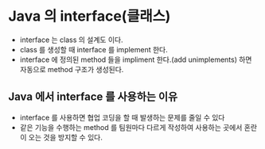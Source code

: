 # Java 의 interface(클래스)
* interface 는 class 의 설계도 이다.
* class 를 생성할 때 interface 를 implement 한다.
* interface 에 정의된 method 들을 impliment 한다.(add unimplements) 하면 자동으로 method 구조가 생성된다.

## Java 에서 interface 를 사용하는 이유
* interface 를 사용하면 협업 코딩을 할 때 발생하는 문제를 줄일 수 있다
* 같은 기능을 수행하는 method 를 팀원마다 다르게 작성하여 사용하는 곳에서 혼란이 오는 것을 방지할 수 있다.